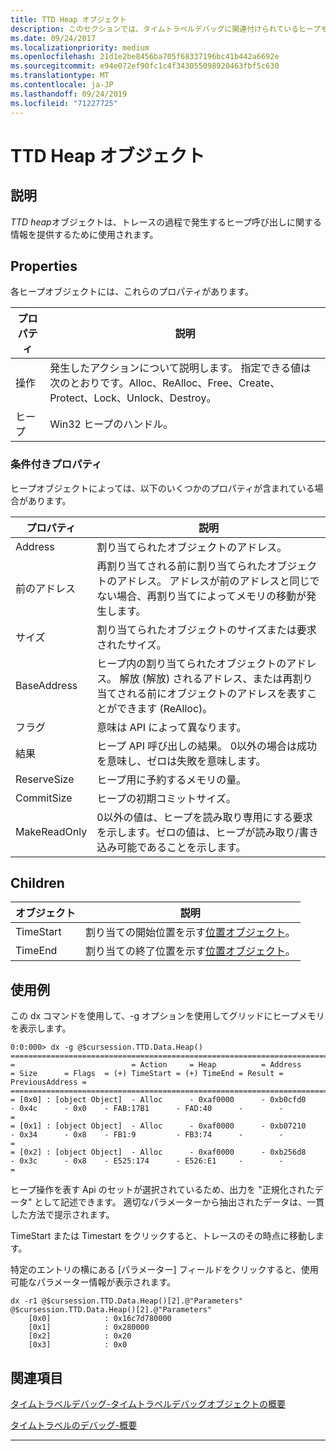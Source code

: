 ```yaml
---
title: TTD Heap オブジェクト
description: このセクションでは、タイムトラベルデバッグに関連付けられているヒープモデルオブジェクトについて説明します。
ms.date: 09/24/2017
ms.localizationpriority: medium
ms.openlocfilehash: 21d1e2be8456ba705f68337196bc41b442a6692e
ms.sourcegitcommit: e94e072ef90fc1c4f343055098920463fbf5c630
ms.translationtype: MT
ms.contentlocale: ja-JP
ms.lasthandoff: 09/24/2019
ms.locfileid: "71227725"
---
```

# <a name="ttd-heap-objects"></a>TTD Heap オブジェクト
## <a name="description"></a>説明
*TTD heap*オブジェクトは、トレースの過程で発生するヒープ呼び出しに関する情報を提供するために使用されます。


## <a name="properties"></a>Properties
各ヒープオブジェクトには、これらのプロパティがあります。

| プロパティ | 説明 |
| --- | --- |
| 操作 | 発生したアクションについて説明します。 指定できる値は次のとおりです。Alloc、ReAlloc、Free、Create、Protect、Lock、Unlock、Destroy。 |
| ヒープ | Win32 ヒープのハンドル。 |

### <a name="conditional-properties"></a>条件付きプロパティ
ヒープオブジェクトによっては、以下のいくつかのプロパティが含まれている場合があります。

| プロパティ | 説明 |
| --- | --- |
| Address | 割り当てられたオブジェクトのアドレス。 |
| 前のアドレス | 再割り当てされる前に割り当てられたオブジェクトのアドレス。 アドレスが前のアドレスと同じでない場合、再割り当てによってメモリの移動が発生します。 |
| サイズ | 割り当てられたオブジェクトのサイズまたは要求されたサイズ。 |
| BaseAddress | ヒープ内の割り当てられたオブジェクトのアドレス。  解放 (解放) されるアドレス、または再割り当てされる前にオブジェクトのアドレスを表すことができます (ReAlloc)。 |
| フラグ | 意味は API によって異なります。 |
| 結果 | ヒープ API 呼び出しの結果。 0以外の場合は成功を意味し、ゼロは失敗を意味します。 |
| ReserveSize | ヒープ用に予約するメモリの量。 |
| CommitSize | ヒープの初期コミットサイズ。 |
| MakeReadOnly | 0以外の値は、ヒープを読み取り専用にする要求を示します。ゼロの値は、ヒープが読み取り/書き込み可能であることを示します。 |

## <a name="children"></a>Children

| オブジェクト | 説明 |
| --- | --- |
| TimeStart | 割り当ての開始位置を示す[位置オブジェクト](time-travel-debugging-position-objects.md)。 |
| TimeEnd | 割り当ての終了位置を示す[位置オブジェクト](time-travel-debugging-position-objects.md)。 |


## <a name="example-usage"></a>使用例

この dx コマンドを使用して、-g オプションを使用してグリッドにヒープメモリを表示します。

```dbgcmd
0:0:000> dx -g @$cursession.TTD.Data.Heap()
=======================================================================================================================================================
=                          = Action     = Heap          = Address       = Size      = Flags  = (+) TimeStart = (+) TimeEnd = Result = PreviousAddress =
=======================================================================================================================================================
= [0x0] : [object Object]  - Alloc      - 0xaf0000      - 0xb0cfd0      - 0x4c      - 0x0    - FAB:17B1      - FAD:40      -        -                 =
= [0x1] : [object Object]  - Alloc      - 0xaf0000      - 0xb07210      - 0x34      - 0x8    - FB1:9         - FB3:74      -        -                 =
= [0x2] : [object Object]  - Alloc      - 0xaf0000      - 0xb256d8      - 0x3c      - 0x8    - E525:174      - E526:E1     -        -                 =
```


ヒープ操作を表す Api のセットが選択されているため、出力を "正規化されたデータ" として記述できます。 適切なパラメーターから抽出されたデータは、一貫した方法で提示されます。

TimeStart または Timestart をクリックすると、トレースのその時点に移動します。  

特定のエントリの横にある [パラメーター] フィールドをクリックすると、使用可能なパラメーター情報が表示されます。

```dbgcmd
dx -r1 @$cursession.TTD.Data.Heap()[2].@"Parameters"
@$cursession.TTD.Data.Heap()[2].@"Parameters"                
    [0x0]            : 0x16c7d780000
    [0x1]            : 0x280000
    [0x2]            : 0x20
    [0x3]            : 0x0
```





## <a name="see-also"></a>関連項目

[タイムトラベルデバッグ-タイムトラベルデバッグオブジェクトの概要](time-travel-debugging-object-model.md)

[タイムトラベルのデバッグ-概要](time-travel-debugging-overview.md)

---


